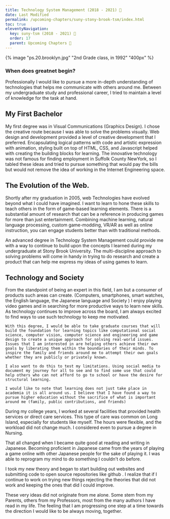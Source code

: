 ```yaml
---
title: Technology System Management (2018 - 2021) 🔏
date: Last Modified
permalink: /upcoming-chapters/suny-stony-brook-tsm/index.html
toc: true
eleventyNavigation:
  key: suny-tsm (2018 - 2021) 🔏
  order: 17
  parent: Upcoming Chapters 🔏
---
```

{% image "ps.20.brooklyn.jpg" "2nd Grade class,  in 1992" "400px" %}

### When does greatnet begin? 

Professionally I would like to pursue a more in-depth understanding of technologies that helps me communicate with others around me. Between my undergraduate study and professional career, I tried to maintain a level of knowledge for the task at hand.


## My First Bachelor

My first degree was in Visual Communications (Graphics Design). I chose the creative route because I was able to solve the problems visually. Web design and development provided a level of creative development that I preferred. Encapsulating logical patterns with code and artistic expression with animation, styling built on top of HTML, CSS, and Javascript helped with creating the building blocks for learning. The innovative technology was not famous for finding employment in Suffolk County NewYork, so I tabled these ideas and tried to pursue something that would pay the bills but would not remove the idea of working in the Internet Engineering space.

## The Evolution of the Web.


Shortly after my graduation in 2005, web Technologies have evolved beyond what I could have imagined. I want to learn to hone these skills to teach others in the form of game-based learning elements. There is a substantial amount of research that can be a reference in producing games for more than just entertainment. Combining machine learning, natural language processing, custom game-modding, VR/AR as well as online instruction, you can engage students better than with traditional methods.

An advanced degree in Technology System Management could provide me with a way to continue to build upon the concepts I learned during my undergraduate at Stony Brook University. The multi-discipline approach to solving problems will come in handy in trying to do research and create a product that can help me express my ideas of using games to learn.

## Technology and Society


From the standpoint of being an expert in this field, I am but a consumer of products such areas can create. (Computers, smartphones, smart watches, the English language, the Japanese language and Society ) I enjoy playing video games and in searching for more productive ways to learn new skills. As technology continues to improve across the board, I am always excited to find ways to use such technology to keep me motivated.

    With this degree, I would be able to take graduate courses that will build the foundation for learning topics like computational social science, computer vision, computer science and engineering and game design to create a unique approach for solving real-world issues. Issues that I am interested in are helping others achieve their own goals by liberating them within the boundaries of their minds. To inspire the family and friends around me to attempt their own goals whether they are publicly or privately known.

    I also want to do this to test my limitations. Using social media to document my journey for all to see and to find some use that could help others who can not afford to go to school or have the desire for structural learning. 

    I would like to note that learning does not just take place in academia it is all around us. I believe that I have found a way to pursue higher education without the sacrifice of what is important around me (family, public contributions, and friends)

During my college years, I worked at several facilities that provided health services or direct care services. This type of care was common on Long Island, especially for students like myself. The hours were flexible, and the workload did not change much. I considered even to pursue a degree in Nursing.

That all changed when I became quite good at reading and writing in Japanese. Becoming proficient in Japanese came from the years of playing a game online with other Japanese people for the sake of playing it. I was able to reprogram my mind to do something I couldn't do before.

I took my new theory and began to start building out websites and submitting code to open source repositories like github . I realize that if I continue to work on trying new things rejecting the theories that did not work and keeping the ones that did I could improve. 

These very ideas did not originate from me alone. Some stem from my Parents, others from my  Professors,  most from the many authors I have read in my life. The feeling that I am progressing one step at a time towards the direction I would like to be always moving, together.


